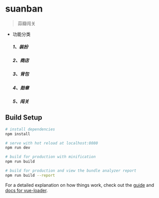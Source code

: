# suanban

> 蒜瓣闯关
* 功能分类  
    ##### 1、装扮
    ##### 2、商店
    ##### 3、背包
    ##### 4、勋章
    ##### 5、闯关

## Build Setup

``` bash
# install dependencies
npm install

# serve with hot reload at localhost:8080
npm run dev

# build for production with minification
npm run build

# build for production and view the bundle analyzer report
npm run build --report
```

For a detailed explanation on how things work, check out the [guide](http://vuejs-templates.github.io/webpack/) and [docs for vue-loader](http://vuejs.github.io/vue-loader).
